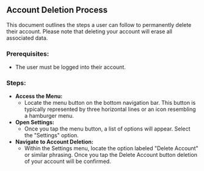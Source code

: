 ## Account Deletion Process

This document outlines the steps a user can follow to permanently delete their account. Please note that deleting your account will erase all associated data.

### Prerequisites:
* The user must be logged into their account.

### Steps:

* **Access the Menu:**
    * Locate the menu button on the bottom navigation bar. This button is typically represented by three horizontal lines or an icon resembling a hamburger menu.
* **Open Settings:**
    * Once you tap the menu button, a list of options will appear. Select the "Settings" option.
* **Navigate to Account Deletion:**
    * Within the Settings menu, locate the option labeled "Delete Account" or similar phrasing. Once you tap the Delete Account button deletion of your account will be confirmed.
